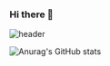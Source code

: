 ### Hi there 👋
![header](https://capsule-render.vercel.app/api?type=rect&color=auto&height=200&text=Stroke%20Test&fontAlign=70&stroke=00FF00)




![Anurag's GitHub stats](https://github-readme-stats.vercel.app/api?username=yeonji123&show_icons=true&theme=algolia)
<!--
**yeonji123/yeonji123** is a ✨ _special_ ✨ repository because its `README.md` (this file) appears on your GitHub profile.

Here are some ideas to get you started:

- 🔭 I’m currently working on ...
- 🌱 I’m currently learning ...
- 👯 I’m looking to collaborate on ...
- 🤔 I’m looking for help with ...
- 💬 Ask me about ...
- 📫 How to reach me: ...
- 😄 Pronouns: ...
- ⚡ Fun fact: ...
-->
